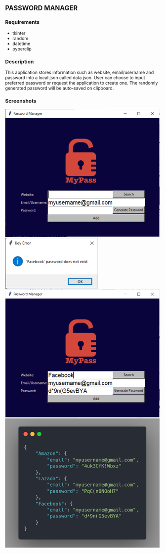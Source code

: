 ## PASSWORD MANAGER

### Requirements
* tkinter
* random
* datetime
* pyperclip

### Description
This application stores information such as website, email/username and password into a local json called data.json. User can choose to input preferred password or request the application to create one. The randomly generated password will be auto-saved on clipboard.

### Screenshots
<img src='screenshots/1.png' width=500px>
<img src='screenshots/2.png' width=300px>
<img src='screenshots/3.png' width=500px>
<img src='screenshots/4.png' width=500px>
